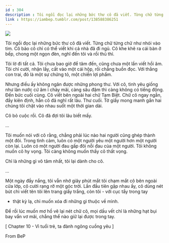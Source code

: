 ```yaml
---
id : 304
description : Tôi ngồi đọc lại những bức thư cô đã viết. Từng chữ từng chữ như nhói vào tim. Cô bảo cô chỉ có thể viết khi cả nhà đã đi ngủ. Cô khe khẽ ra cái bàn ở bếp, chong một ngọn đèn, nghĩ đến tôi và rồi thủ thỉ.
link : https://iambep.tumblr.com/post/138588386251
---
```


![](https://64.media.tumblr.com/0914d6752731074888271a535adbbde4/tumblr_o1ygs9cqXb1u3a9rjo1_1280.png)

Tôi ngồi đọc lại những bức thư cô đã viết. Từng chữ từng chữ như nhói vào
tim. Cô bảo cô chỉ có thể viết khi cả nhà đã đi ngủ. Cô khe khẽ ra cái bàn
ở bếp, chong một ngọn đèn, nghĩ đến tôi và rồi thủ thỉ.

Tôi lờ đi tất cả. Tôi chưa bao giờ để tâm đến, cũng chưa một lần viết hồi
âm. Tôi chỉ cười, nhận lấy, cất vào một cái hộp, rồi chẳng buồn đọc. Với
thằng con trai, đó là một sự chứng tỏ, một chiến lợi phẩm.

Nhưng điều ấy không ngăn được những phong thư. Với cô, tình yêu giống như
làn nước cứ âm ỉ chảy mãi, càng sâu đậm thì càng không có tiếng động. Đến
bức cuối cùng. Cô viết bên ngoài hai chữ Tạm Biệt. Chữ cô ngay ngắn, đầy
kiên định, hẳn cô đã nghĩ rất lâu. Thư cuối. Tờ giấy mong manh gắn hai chúng
tôi chặt vào nhau suốt một thời gian dài.

Cô bỏ cuộc rồi. Cô đã đợi tôi lâu biết mấy.

...

Tôi muốn nói với cô rằng, chẳng phải lúc nào hai người cũng ghép thành một
đôi. Trong tình cảm, luôn có một người yêu một người hơn một người còn lại.
Luôn có một người đau gấp đôi nỗi đau của một người. Tôi không muốn cô hy
vọng. Tôi càng không muốn thấy cô thất vọng.

Chỉ là những gì vô tâm nhất, tôi lại dành cho cô.

...

Một ngày đầy nắng, tôi vẫn nhớ giây phút mắt tôi chạm mắt cô bên ngoài cửa
lớp, cô cười rạng rỡ một góc trời. Lần đầu tiên gặp nhau ấy, cô dùng nét
bút chì viết tên tôi lên trang giấy trắng, còn tôi - với cục tẩy trong tay
- thật kỳ lạ, chỉ muốn xóa đi những gì thuộc về mình.

Để rồi lúc muốn mơ hồ vẽ lại nét chữ cô, mọi dấu vết chỉ là những hạt bụi
bay vẩn vơ mãi, chẳng thể nào giữ lại được trong tay.

[ Chapter 10 - Vì tuổi trẻ, ta đành ngông cuồng yêu ]

From BeP